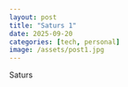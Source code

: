 ```yaml
---
layout: post
title: "Saturs 1"
date: 2025-09-20
categories: [tech, personal]
image: /assets/post1.jpg
---
```


Saturs

